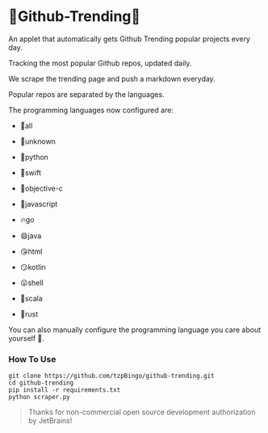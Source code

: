 🧐Github-Trending🧐
===============

An applet that automatically gets Github Trending popular projects every day.

Tracking the most popular Github repos, updated daily.

We scrape the trending page and push a markdown everyday.

Popular repos are separated by the languages.

The programming languages now configured are:

- 🤖all

- 🤖unknown

- 🎄python

- 🍎swift

- 🍎objective-c

- 🍇javascript

- 🔥go

- 😄java

- 😘html

- 😏kotlin

- 😛shell

- 🐇scala

- 🐇rust

  

You can also manually configure the programming language you care about yourself 🤪.

### How To Use

```
git clone https://github.com/tzpBingo/github-trending.git
cd github-trending
pip install -r requirements.txt
python scraper.py
```

> Thanks for non-commercial open source development authorization by JetBrains!

